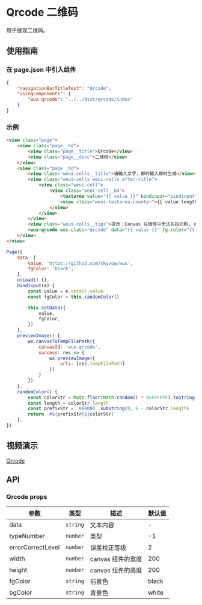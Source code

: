 # Qrcode 二维码

用于展现二维码。

## 使用指南

### 在 page.json 中引入组件

```json
{
    "navigationBarTitleText": "Qrcode",
    "usingComponents": {
        "wux-qrcode": "../../dist/qrcode/index"
    }
}
```

### 示例

```html
<view class="page">
    <view class="page__hd">
        <view class="page__title">Qrcode</view>
        <view class="page__desc">二维码</view>
    </view>
    <view class="page__bd">
        <view class="weui-cells__title">请输入文字，即时输入即时生成</view>
        <view class="weui-cells weui-cells_after-title">
            <view class="weui-cell">
                <view class="weui-cell__bd">
                    <textarea value="{{ value }}" bindinput="bindinput" class="weui-textarea" placeholder="支持文本、网址和电子邮箱" style="height: 4.2em" maxlength="300" />
                    <view class="weui-textarea-counter">{{ value.length }}/300</view>
                </view>
            </view>
        </view>
        <view class="weui-cells__tips">提示：Canvas 在微信中无法长按识别, 点击图片进入保存页面长按图片可以保存</view>
        <wux-qrcode wux-class="qrcode" data="{{ value }}" fg-color="{{ fgColor }}" width="200" height="200" bind:tap="previewImage" />
    </view>
</view>
```

```js
Page({
    data: {
        value: 'https://github.com/skyvow/wux',
        fgColor: 'black',
    },
    onLoad() {},
    bindinput(e) {
        const value = e.detail.value
        const fgColor = this.randomColor()

        this.setData({
            value,
            fgColor,
        })
    },
    previewImage() {
        wx.canvasToTempFilePath({
            canvasId: 'wux-qrcode',
            success: res => {
                wx.previewImage({
                    urls: [res.tempFilePath]
                })
            }
        })
    },
    randomColor() {
        const colorStr = Math.floor(Math.random() * 0xFFFFFF).toString(16).toUpperCase()
        const length = colorStr.length
        const prefixStr = `000000`.substring(0, 6 - colorStr.length)
        return `#${prefixStr}${colorStr}`
    },
})
```

## 视频演示

[Qrcode](./_media/qrcode.mp4 ':include :type=iframe width=375px height=667px')

## API

### Qrcode props

| 参数 | 类型 | 描述 | 默认值 |
| --- | --- | --- | --- |
| data | <code>string</code> | 文本内容 | - |
| typeNumber | <code>number</code> | 类型 | -1 |
| errorCorrectLevel | <code>number</code> | 误差校正等级 | 2 |
| width | <code>number</code> | canvas 组件的宽度 | 200 |
| height | <code>number</code> | canvas 组件的高度 | 200 |
| fgColor | <code>string</code> | 前景色 | black |
| bgColor | <code>string</code> | 背景色 | white |